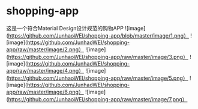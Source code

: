 # shopping-app
这是一个符合Material Design设计规范的购物APP
![image](https://github.com/JunhaoWEI/shopping-app/blob/master/image/1.png）
![image](https://github.com/JunhaoWEI/shopping-app/raw/master/image/2.png）
![image](https://github.com/JunhaoWEI/shopping-app/raw/master/image/3.png）
![image](https://github.com/JunhaoWEI/shopping-app/raw/master/image/4.png）
![image](https://github.com/JunhaoWEI/shopping-app/raw/master/image/5.png）
![image](https://github.com/JunhaoWEI/shopping-app/raw/master/image/6.png）
![image](https://github.com/JunhaoWEI/shopping-app/raw/master/image/7.png）
